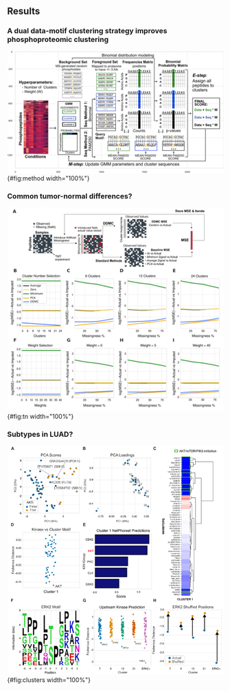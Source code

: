 ## Results

### A dual data-motif clustering strategy improves phosphoproteomic clustering

![**Figure 1.** Its caption.](figureM1.svg "Figure 1"){#fig:method width="100%"}

### Common tumor-normal differences?

![**Figure 2.** Its caption.](figureM2.svg "Figure 2"){#fig:tn width="100%"}

### Subtypes in LUAD?

![**Figure 3.** Its caption.](figureM3.svg "Figure 3"){#fig:clusters width="100%"}
